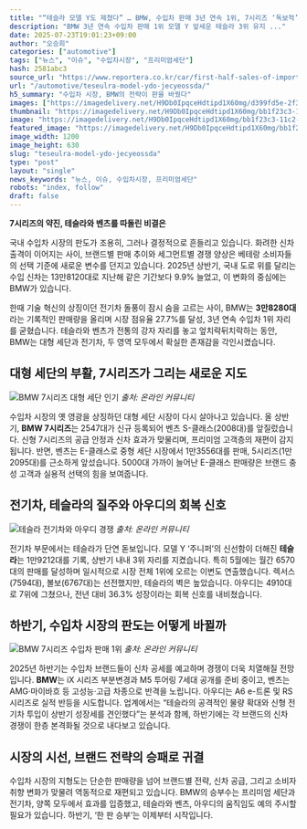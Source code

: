```yaml
---
title: "“테슬라 모델 Y도 제쳤다” … BMW, 수입차 판매 3년 연속 1위, 7시리즈 ‘독보적’"
description: "BMW 3년 연속 수입차 판매 1위 모델 Y 앞세운 테슬라 3위 유지 ..."
date: 2025-07-23T19:01:23+09:00
author: "오승희"
categories: ["automotive"]
tags: ["뉴스", "이슈", "수입차시장", "프리미엄세단"]
hash: 2581abc3
source_url: "https://www.reportera.co.kr/car/first-half-sales-of-imported-cars/"
url: "/automotive/teseulra-model-ydo-jecyeossda/"
h5_summary: "수입차 시장, BMW의 전략이 판을 바꿨다"
images: ["https://imagedelivery.net/H9Db0IpqceHdtipd1X60mg/d399fd5e-2f37-4360-62f7-71460ea95f00/public", "https://imagedelivery.net/H9Db0IpqceHdtipd1X60mg/bb1f23c3-11c2-4fec-357c-12e8175cff00/public", "https://imagedelivery.net/H9Db0IpqceHdtipd1X60mg/380fe6c1-a40c-4d4c-e7d1-338ee5119a00/public", "https://imagedelivery.net/H9Db0IpqceHdtipd1X60mg/8c319d2b-1184-4444-c9c6-210b56151000/public"]
thumbnail: "https://imagedelivery.net/H9Db0IpqceHdtipd1X60mg/bb1f23c3-11c2-4fec-357c-12e8175cff00/public"
image: "https://imagedelivery.net/H9Db0IpqceHdtipd1X60mg/bb1f23c3-11c2-4fec-357c-12e8175cff00/public"
featured_image: "https://imagedelivery.net/H9Db0IpqceHdtipd1X60mg/bb1f23c3-11c2-4fec-357c-12e8175cff00/public"
image_width: 1200
image_height: 630
slug: "teseulra-model-ydo-jecyeossda"
type: "post"
layout: "single"
news_keywords: "뉴스, 이슈, 수입차시장, 프리미엄세단"
robots: "index, follow"
draft: false
---
```


**7시리즈의 약진, 테슬라와 벤츠를 따돌린 비결은**

국내 수입차 시장의 판도가 조용히, 그러나 결정적으로 흔들리고 있습니다. 화려한 신차 출격이 이어지는 사이, 브랜드별 판매 추이와 세그먼트별 경쟁 양상은 베테랑 소비자들의 선택 기준에 새로운 변수를 던지고 있습니다. 2025년 상반기, 국내 도로 위를 달리는 수입 신차는 13만8120대로 지난해 같은 기간보다 9.9% 늘었고, 이 변화의 중심에는 BMW가 있습니다.

한때 기술 혁신의 상징이던 전기차 돌풍이 잠시 숨을 고르는 사이, BMW는 **3만8280대**라는 기록적인 판매량을 올리며 시장 점유율 27.7%를 달성, 3년 연속 수입차 1위 자리를 굳혔습니다. 테슬라와 벤츠가 전통의 강자 자리를 놓고 엎치락뒤치락하는 동안, BMW는 대형 세단과 전기차, 두 영역 모두에서 확실한 존재감을 각인시켰습니다.

## 대형 세단의 부활, 7시리즈가 그리는 새로운 지도

![BMW 7시리즈 대형 세단 인기](https://imagedelivery.net/H9Db0IpqceHdtipd1X60mg/380fe6c1-a40c-4d4c-e7d1-338ee5119a00/public)
*출처: 온라인 커뮤니티*


수입차 시장의 옛 영광을 상징하던 대형 세단 시장이 다시 살아나고 있습니다. 올 상반기, **BMW 7시리즈**는 2547대가 신규 등록되어 벤츠 S-클래스(2008대)를 앞질렀습니다. 신형 7시리즈의 공급 안정과 신차 효과가 맞물리며, 프리미엄 고객층의 재편이 감지됩니다. 반면, 벤츠는 E-클래스로 중형 세단 시장에서 1만3556대를 판매, 5시리즈(1만2095대)를 근소하게 앞섰습니다. 5000대 가까이 늘어난 E-클래스 판매량은 브랜드 충성 고객과 실용적 선택의 힘을 보여줍니다.

## 전기차, 테슬라의 질주와 아우디의 회복 신호

![테슬라 전기차와 아우디 경쟁](https://imagedelivery.net/H9Db0IpqceHdtipd1X60mg/8c319d2b-1184-4444-c9c6-210b56151000/public)
*출처: 온라인 커뮤니티*


전기차 부문에서는 테슬라가 단연 돋보입니다. 모델 Y ‘주니퍼’의 신선함이 더해진 **테슬라**는 1만9212대를 기록, 상반기 내내 3위 자리를 지켰습니다. 특히 5월에는 월간 6570대의 판매를 달성하며 일시적으로 시장 전체 1위에 오르는 이변도 연출했습니다. 렉서스(7594대), 볼보(6767대)는 선전했지만, 테슬라의 벽은 높았습니다. 아우디는 4910대로 7위에 그쳤으나, 전년 대비 36.3% 성장이라는 회복 신호를 내비쳤습니다.

## 하반기, 수입차 시장의 판도는 어떻게 바뀔까

![BMW 7시리즈 수입차 판매 1위](https://imagedelivery.net/H9Db0IpqceHdtipd1X60mg/d399fd5e-2f37-4360-62f7-71460ea95f00/public)
*출처: 온라인 커뮤니티*


2025년 하반기는 수입차 브랜드들이 신차 공세를 예고하며 경쟁이 더욱 치열해질 전망입니다. **BMW**는 iX 시리즈 부분변경과 M5 투어링 7세대 공개를 준비 중이고, 벤츠는 AMG·마이바흐 등 고성능·고급 차종으로 반격을 노립니다. 아우디는 A6 e-트론 및 RS 시리즈로 실적 반등을 시도합니다. 업계에서는 “테슬라의 공격적인 물량 확대와 신형 전기차 투입이 상반기 성장세를 견인했다”는 분석과 함께, 하반기에는 각 브랜드의 신차 경쟁이 한층 본격화될 것으로 내다보고 있습니다.

## 시장의 시선, 브랜드 전략의 승패로 귀결

수입차 시장의 지형도는 단순한 판매량을 넘어 브랜드별 전략, 신차 공급, 그리고 소비자 취향 변화가 맞물려 역동적으로 재편되고 있습니다. BMW의 승부수는 프리미엄 세단과 전기차, 양쪽 모두에서 효과를 입증했고, 테슬라와 벤츠, 아우디의 움직임도 예의 주시할 필요가 있습니다. 하반기, ‘한 판 승부’는 이제부터 시작입니다.
